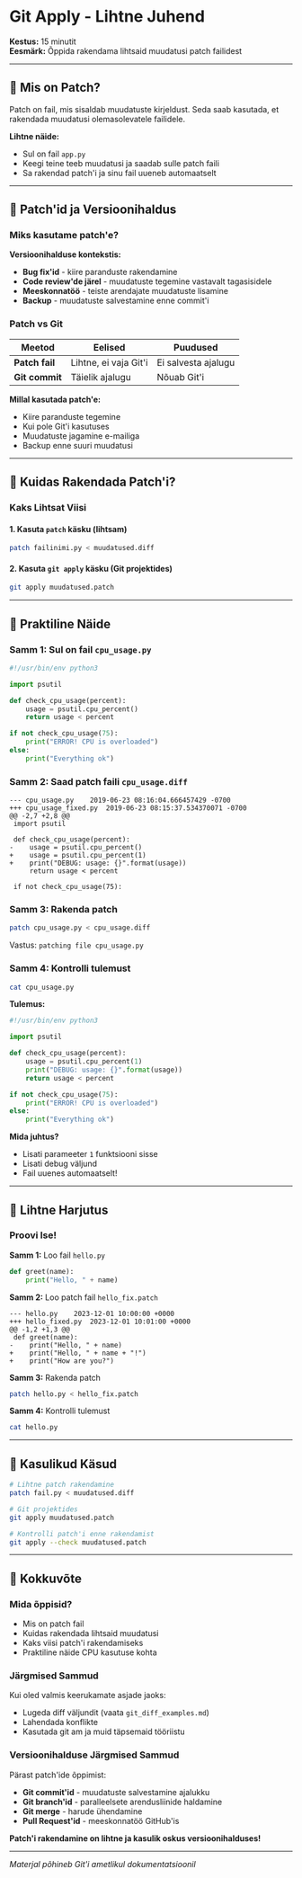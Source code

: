 # Git Apply - Lihtne Juhend

**Kestus:** 15 minutit  
**Eesmärk:** Õppida rakendama lihtsaid muudatusi patch failidest

---

## 📖 Mis on Patch?

Patch on fail, mis sisaldab muudatuste kirjeldust. Seda saab kasutada, et rakendada muudatusi olemasolevatele failidele.

**Lihtne näide:**
- Sul on fail `app.py`
- Keegi teine teeb muudatusi ja saadab sulle patch faili
- Sa rakendad patch'i ja sinu fail uueneb automaatselt

---

## 📖 Patch'id ja Versioonihaldus

### Miks kasutame patch'e?

**Versioonihalduse kontekstis:**
- **Bug fix'id** - kiire paranduste rakendamine
- **Code review'de järel** - muudatuste tegemine vastavalt tagasisidele
- **Meeskonnatöö** - teiste arendajate muudatuste lisamine
- **Backup** - muudatuste salvestamine enne commit'i

### Patch vs Git

| Meetod | Eelised | Puudused |
|--------|---------|----------|
| **Patch fail** | Lihtne, ei vaja Git'i | Ei salvesta ajalugu |
| **Git commit** | Täielik ajalugu | Nõuab Git'i |

**Millal kasutada patch'e:**
- Kiire paranduste tegemine
- Kui pole Git'i kasutuses
- Muudatuste jagamine e-mailiga
- Backup enne suuri muudatusi

---

## 📖 Kuidas Rakendada Patch'i?

### Kaks Lihtsat Viisi

#### 1. Kasuta `patch` käsku (lihtsam)

```bash
patch failinimi.py < muudatused.diff
```

#### 2. Kasuta `git apply` käsku (Git projektides)

```bash
git apply muudatused.patch
```

---

## 📖 Praktiline Näide

### Samm 1: Sul on fail `cpu_usage.py`

```python
#!/usr/bin/env python3

import psutil

def check_cpu_usage(percent):
    usage = psutil.cpu_percent()
    return usage < percent

if not check_cpu_usage(75):
    print("ERROR! CPU is overloaded")
else:
    print("Everything ok")
```

### Samm 2: Saad patch faili `cpu_usage.diff`

```
--- cpu_usage.py	2019-06-23 08:16:04.666457429 -0700
+++ cpu_usage_fixed.py	2019-06-23 08:15:37.534370071 -0700
@@ -2,7 +2,8 @@
 import psutil
 
 def check_cpu_usage(percent):
-    usage = psutil.cpu_percent()
+    usage = psutil.cpu_percent(1)
+    print("DEBUG: usage: {}".format(usage))
     return usage < percent
 
 if not check_cpu_usage(75):
```

### Samm 3: Rakenda patch

```bash
patch cpu_usage.py < cpu_usage.diff
```

Vastus: `patching file cpu_usage.py`

### Samm 4: Kontrolli tulemust

```bash
cat cpu_usage.py
```

**Tulemus:**
```python
#!/usr/bin/env python3

import psutil

def check_cpu_usage(percent):
    usage = psutil.cpu_percent(1)
    print("DEBUG: usage: {}".format(usage))
    return usage < percent

if not check_cpu_usage(75):
    print("ERROR! CPU is overloaded")
else:
    print("Everything ok")
```

**Mida juhtus?**
- Lisati parameeter `1` funktsiooni sisse
- Lisati debug väljund
- Fail uuenes automaatselt!

---

## 📖 Lihtne Harjutus

### Proovi Ise!

**Samm 1:** Loo fail `hello.py`
```python
def greet(name):
    print("Hello, " + name)
```

**Samm 2:** Loo patch fail `hello_fix.patch`
```
--- hello.py	2023-12-01 10:00:00 +0000
+++ hello_fixed.py	2023-12-01 10:01:00 +0000
@@ -1,2 +1,3 @@
 def greet(name):
-    print("Hello, " + name)
+    print("Hello, " + name + "!")
+    print("How are you?")
```

**Samm 3:** Rakenda patch
```bash
patch hello.py < hello_fix.patch
```

**Samm 4:** Kontrolli tulemust
```bash
cat hello.py
```

---

## 📖 Kasulikud Käsud

```bash
# Lihtne patch rakendamine
patch fail.py < muudatused.diff

# Git projektides
git apply muudatused.patch

# Kontrolli patch'i enne rakendamist
git apply --check muudatused.patch
```

---

## 📖 Kokkuvõte

### Mida õppisid?

- Mis on patch fail
- Kuidas rakendada lihtsaid muudatusi
- Kaks viisi patch'i rakendamiseks
- Praktiline näide CPU kasutuse kohta

### Järgmised Sammud

Kui oled valmis keerukamate asjade jaoks:
- Lugeda diff väljundit (vaata `git_diff_examples.md`)
- Lahendada konflikte
- Kasutada git am ja muid täpsemaid tööriistu

### Versioonihalduse Järgmised Sammud

Pärast patch'ide õppimist:
- **Git commit'id** - muudatuste salvestamine ajalukku
- **Git branch'id** - paralleelsete arendusliinide haldamine
- **Git merge** - harude ühendamine
- **Pull Request'id** - meeskonnatöö GitHub'is

**Patch'i rakendamine on lihtne ja kasulik oskus versioonihalduses!**

---

*Materjal põhineb Git'i ametlikul dokumentatsioonil*
